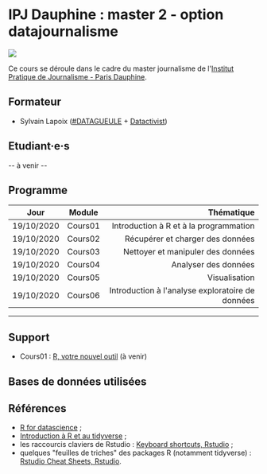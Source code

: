 # IPJ Dauphine : master 2 - option datajournalisme

![](https://www.ipj.eu/wp-content/uploads/2019/03/Logo-IPJ-2019.png)

Ce cours se déroule dans le cadre du master journalisme de l'[Institut Pratique de Journalisme - Paris Dauphine](https://www.ipj.eu/).

## Formateur
* Sylvain Lapoix ([#DATAGUEULE](https://www.youtube.com/user/datagueule) + [Datactivist](https://datactivist.coop/))

## Etudiant·e·s

-- à venir --

## Programme


| Jour | Module | Thématique | 
| :-----: | :-----: |  -----: | 
| 19/10/2020 | Cours01 | Introduction à R et à la programmation | 
| 19/10/2020 | Cours02 | Récupérer et charger des données | 
| 19/10/2020 | Cours03 | Nettoyer et manipuler des données | 
| 19/10/2020 | Cours04 | Analyser des données | 
| 19/10/2020 | Cours05 | Visualisation | 
| 19/10/2020 | Cours06 | Introduction à l'analyse exploratoire de données | 

------

## Support

* Cours01 : [R, votre nouvel outil]() (à venir)

## Bases de données utilisées

## Références

* [R for datascience](https://r4ds.had.co.nz/) ;
* [Introduction à R et au tidyverse](https://juba.github.io/tidyverse/) ;
* les raccourcis claviers de Rstudio : [Keyboard shortcuts, Rstudio](https://support.rstudio.com/hc/en-us/articles/200711853-Keyboard-Shortcuts) ;
* quelques "feuilles de triches" des packages R (notamment tidyverse) : [Rstudio Cheat Sheets, Rstudio](https://rstudio.com/resources/cheatsheets/).